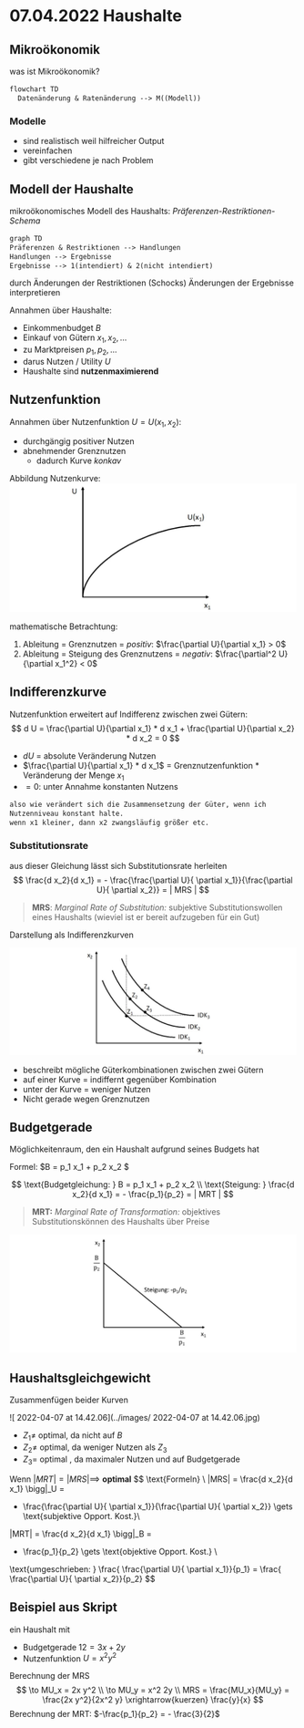 
# 07.04.2022 Haushalte

##  Mikroökonomik
was ist Mikroökonomik?
```mermaid
flowchart TD
  Datenänderung & Ratenänderung --> M((Modell)) 
```
### Modelle
- sind realistisch weil hilfreicher Output
- vereinfachen
- gibt verschiedene je nach Problem

## Modell der Haushalte
mikroökonomisches Modell des Haushalts: *Präferenzen-Restriktionen-Schema*
```mermaid
graph TD
Präferenzen & Restriktionen --> Handlungen
Handlungen --> Ergebnisse
Ergebnisse --> 1(intendiert) & 2(nicht intendiert)
```
durch Änderungen der Restriktionen (Schocks) Änderungen der Ergebnisse interpretieren

Annahmen über Haushalte:
- Einkommenbudget *B*
- Einkauf von Gütern $x_{1}, x_{2},...$
- zu Marktpreisen $p_{1}, p_{2},...$
- darus Nutzen / Utility *U*
- Haushalte sind **nutzenmaximierend**



## Nutzenfunktion

Annahmen über Nutzenfunktion $U = U(x_1,x_2)$:

- durchgängig positiver Nutzen
- abnehmender Grenznutzen
    - dadurch Kurve *konkav*

Abbildung Nutzenkurve: ![2022-04-07_13.43.19](../images/2022-04-07_13.43.19.jpg)

mathematische Betrachtung:

1. Ableitung = Grenznutzen = *positiv*: $\frac{\partial U}{\partial x_1} > 0$
2. Ableitung = Steigung des Grenznutzens = *negativ*: $\frac{\partial^2 U}{\partial x_1^2} < 0$

## Indifferenzkurve

Nutzenfunktion erweitert auf Indifferenz zwischen zwei Gütern:
$$
d U = \frac{\partial U}{\partial x_1} * d x_1 + \frac{\partial U}{\partial x_2} * d x_2 = 0
$$

- $d U$ = absolute Veränderung Nutzen
- $\frac{\partial U}{\partial x_1} * d x_1$ = Grenznutzenfunktion * Veränderung der Menge $x_1$
- $=0$: unter Annahme konstanten Nutzens

```
also wie verändert sich die Zusammensetzung der Güter, wenn ich Nutzenniveau konstant halte. 
wenn x1 kleiner, dann x2 zwangsläufig größer etc.
```

### Substitutionsrate

aus dieser Gleichung lässt sich Substitutionsrate herleiten
$$
\frac{d x_2}{d x_1} = - \frac{\frac{\partial U}{ \partial x_1}}{\frac{\partial U}{ \partial x_2}} = | MRS |
$$

> **MRS**: *Marginal Rate of Substitution:* subjektive Substitutionswollen eines Haushalts (wieviel ist er bereit aufzugeben für ein Gut)

Darstellung als Indifferenzkurven

![2022-04-07_14.21.34](../images/2022-04-07_14.21.34.jpg)

- beschreibt mögliche Güterkombinationen zwischen zwei Gütern
- auf einer Kurve = indiffernt gegenüber Kombination
- unter der Kurve = weniger Nutzen 
- Nicht gerade wegen Grenznutzen



## Budgetgerade

Möglichkeitenraum, den ein Haushalt aufgrund seines Budgets hat

Formel: $B = p_1 x_1 + p_2 x_2 $


$$
\text{Budgetgleichung: } B = p_1 x_1 + p_2 x_2  \\
\text{Steigung: } \frac{d x_2}{d x_1} = - \frac{p_1}{p_2} = | MRT |
$$

> **MRT:** *Marginal Rate of Transformation:* objektives Substitutionskönnen des Haushalts über Preise

![2022-04-07_14.38.49](../images/2022-04-07_14.38.49.jpg)

## Haushaltsgleichgewicht

Zusammenfügen beider Kurven

![ 2022-04-07 at 14.42.06](../images/ 2022-04-07 at 14.42.06.jpg)

- $Z_1 \neq$  optimal, da nicht auf *B*
- $Z_2 \neq$ optimal, da weniger Nutzen als $Z_3$
- $Z_3 =$ optimal , da maximaler Nutzen und auf Budgetgerade

Wenn  $|MRT| = |MRS| \implies$ **optimal**
$$
\text{Formeln} \\
|MRS| = \frac{d x_2}{d x_1} \bigg|_U = 
- \frac{\frac{\partial U}{ \partial x_1}}{\frac{\partial U}{ \partial x_2}}  \gets  \text{subjektive Opport. Kost.}\\

|MRT| = \frac{d x_2}{d x_1} \bigg|_B =
- \frac{p_1}{p_2} 
\gets  \text{objektive Opport. Kost.} \\

\text{umgeschrieben: } 
\frac{ \frac{\partial U}{ \partial x_1}}{p_1} = 
\frac{ \frac{\partial U}{ \partial x_2}}{p_2}
$$

## Beispiel aus Skript

ein Haushalt mit

- Budgetgerade $12 = 3 x + 2y$
- Nutzenfunktion $U = x^2 y^2$

Berechnung der MRS
$$
\to MU_x = 2x y^2 \\
\to MU_y = x^2 2y \\
MRS = \frac{MU_x}{MU_y} = \frac{2x y^2}{2x^2 y} \xrightarrow{kuerzen} \frac{y}{x}
$$
Berechnung der MRT: $-\frac{p_1}{p_2} = - \frac{3}{2}$



